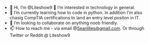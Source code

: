 - 👋 Hi, I’m @Liteshow9
  👀 I’m interested in technology in general.
- 🌱 I’m currently learning how to code in python. In addition I'm also chasig CompTIA certifications to land an entry level positon in IT.
- 💞️ I’m looking to collaborate on anything noob friendly.
- 📫 How to reach me - via email @Seanlites@gmail.com. Or through Twitter or Reddit @ Liteshow9

<!---
Liteshow9/Liteshow9 is a ✨ special ✨ repository because its `README.md` (this file) appears on your GitHub profile.
You can click the Preview link to take a look at your changes.
--->
